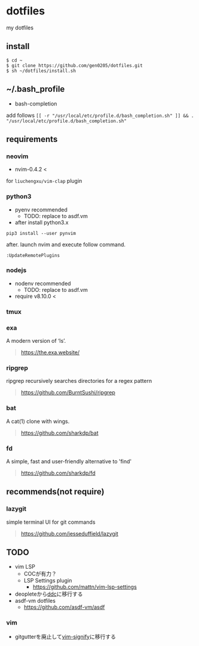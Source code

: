 # dotfiles
my dotfiles

## install

```
$ cd ~
$ git clone https://github.com/gen0205/dotfiles.git
$ sh ~/dotfiles/install.sh
```

## ~/.bash_profile

- bash-completion

add follows
`[[ -r "/usr/local/etc/profile.d/bash_completion.sh" ]] && . "/usr/local/etc/profile.d/bash_completion.sh"`

## requirements

### neovim

- nvim-0.4.2 <

for `liuchengxu/vim-clap` plugin

### python3

- pyenv recommended
  - TODO: replace to asdf.vm
- after install python3.x

`pip3 install --user pynvim`

after. launch nvim and execute follow command.

`:UpdateRemotePlugins`

### nodejs

- nodenv recommended
  - TODO: replace to asdf.vm
- require v8.10.0 <

### tmux

### exa

A modern version of ‘ls’.

> https://the.exa.website/

### ripgrep

ripgrep recursively searches directories for a regex pattern

> https://github.com/BurntSushi/ripgrep

### bat

A cat(1) clone with wings.

> https://github.com/sharkdp/bat

### fd

A simple, fast and user-friendly alternative to 'find'

> https://github.com/sharkdp/fd

## recommends(not require)

### lazygit

simple terminal UI for git commands

> https://github.com/jesseduffield/lazygit

## TODO

- vim LSP
  - COCが有力？
  - LSP Settings plugin
    - https://github.com/mattn/vim-lsp-settings
- deopleteから[ddc](https://github.com/Shougo/ddc.vim)に移行する
- asdf-vm dotfiles
  - https://github.com/asdf-vm/asdf

### vim

- gitgutterを廃止して[vim-signify](https://github.com/mhinz/vim-signify)に移行する
